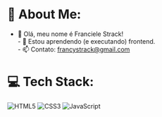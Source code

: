# 💫 About Me:
- 👋 Olá, meu nome é Franciele Strack!<br>- 🌱 Estou aprendendo (e executando) frontend.<br>- 📫 Contato: francystrack@gmail.com


# 💻 Tech Stack:
![HTML5](https://img.shields.io/badge/html5-%23E34F26.svg?style=for-the-badge&logo=html5&logoColor=white) ![CSS3](https://img.shields.io/badge/css3-%231572B6.svg?style=for-the-badge&logo=css3&logoColor=white) ![JavaScript](https://img.shields.io/badge/javascript-%23323330.svg?style=for-the-badge&logo=javascript&logoColor=%23F7DF1E)

<!-- Proudly created with GPRM ( https://gprm.itsvg.in ) -->
<!---
francystrack/francystrack is a ✨ special ✨ repository because its `README.md` (this file) appears on your GitHub profile.
You can click the Preview link to take a look at your changes.
--->
